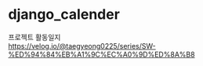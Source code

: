 # django_calender

프로젝트 활동일지 <br>
https://velog.io/@taegyeong0225/series/SW-%ED%94%84%EB%A1%9C%EC%A0%9D%ED%8A%B8
